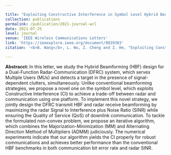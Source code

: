 ```yaml
---

title: "Exploiting Constructive Interference in Symbol Level Hybrid Beamforming for Dual-Function Radar-Communication System."
collection: publications
permalink: /publication/2021-journal-wcl
date: 2021-07-25
level: journal
venue: 'IEEE Wireless Communications Letters'
link: 'https://ieeexplore.ieee.org/document/9839303'
citation: '<b>B. Wang</b>, L. Wu, Z. Cheng and Z. He, "Exploiting Constructive Interference in Symbol Level Hybrid Beamforming for Dual-Function Radar-Communication System,"  <i>IEEE Wireless Communications Letters</i>, vol. 11, no. 10, pp. 2071-2075, Oct. 2022.'

---
```


<b>Abstracct: </b> In this letter, we study the Hybrid Beamforming (HBF) design for a Dual-Function Radar-Communication (DFRC) system, which serves Multiple Users (MUs) and detects a target in the presence of signal-dependent clutters, simultaneously. Unlike conventional beamforming strategies, we propose a novel one on the symbol level, which exploits Constructive Interference (CI) to achieve a trade-off between radar and communication using one platform. To implement this novel strategy, we jointly design the DFRC transmit HBF and radar receive beamforming by maximizing the radar Signal to Interference plus Noise Ratio (SINR) while ensuring the Quality of Service (QoS) of downlink communication. To tackle the formulated non-convex problem, we propose an iterative algorithm, which combines the Majorization-Minimization (MM) and Alternating Direction Method of Multipliers (ADMM) judiciously. The numerical experiments indicate that our algorithm yields the CI properly for robust communications and achieves better performance than the conventional HBF benchmarks in both communication bit error rate and radar SINR.